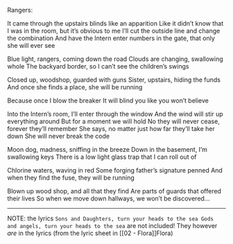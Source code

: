 Rangers: 

It came through the upstairs blinds like an apparition
Like it didn’t know that I was in the room, but it’s obvious to me
I’ll cut the outside line and change the combination
And have the Intern enter numbers in the gate, that only she will ever see

Blue light, rangers, coming down the road
Clouds are changing, swallowing whole
The backyard border, so I can’t see the children’s swings

Closed up, woodshop, guarded with guns
Sister, upstairs, hiding the funds
And once she finds a place, she will be running

Because once I blow the breaker
It will blind you like you won’t believe

Into the Intern’s room, I’ll enter through the window
And the wind will stir up everything around
But for a moment we will hold
No they will never cease, forever they’ll remember
She says, no matter just how far they’ll take her down
She will never break the code

Moon dog, madness, sniffing in the breeze
Down in the basement, I’m swallowing keys
There is a low light glass trap that I can roll out of

Chlorine waters, waving in red
Some forging father’s signature penned
And when they find the fuse, they will be running

Blown up wood shop, and all that they find
Are parts of guards that offered their lives
So when we move down hallways, we won’t be discovered...

---

NOTE: the lyrics `
Sons and Daughters, turn your heads to the sea
Gods and angels, turn your heads to the sea
` are not included! They however _are_ in the lyrics (from the lyric sheet in [[02 - Flora]]Flora)